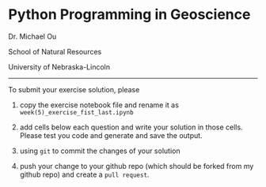 # Python Programming in Geoscience

Dr. Michael Ou

School of Natural Resources

University of Nebraska-Lincoln


--------
To submit your exercise solution, please

1. copy the exercise notebook file and rename it as `week(5)_exercise_fist_last.ipynb`

2. add cells below each question and write your solution in those cells. Please test you code and generate and save the output.

3. using `git` to commit the changes of your solution

4. push your change to your github repo (which should be forked from my github repo) and create a `pull request`.
